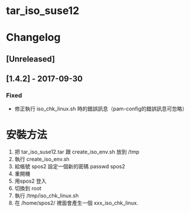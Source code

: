 # tar_iso_suse12
# Changelog

## [Unreleased]


## [1.4.2] - 2017-09-30
### Fixed
- 修正執行 iso_chk_linux.sh 時的錯誤訊息（pam-config的錯誤訊息可忽略）


# 安裝方法
1. 把 tar_iso_suse12.tar 跟 create_iso_env.sh 放到 /tmp 
2. 執行 create_iso_env.sh
3. 給帳號 spos2 設定一個新的密碼 passwd spos2
4. 重開機
5. 用spos2 登入
6. 切換到 root
7. 執行 /tmp/iso_chk_linux.sh
8. 在 /home/spos2/ 裡面會產生一個 xxx_iso_chk_linux.
